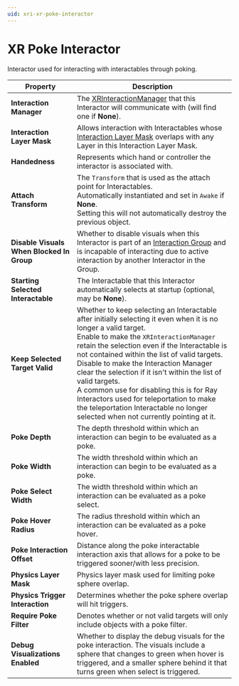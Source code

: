 ```yaml
---
uid: xri-xr-poke-interactor
---
```

# XR Poke Interactor

Interactor used for interacting with interactables through poking.

| **Property** | **Description** |
|---|---|
| **Interaction Manager** | The [XRInteractionManager](xr-interaction-manager.md) that this Interactor will communicate with (will find one if **None**). |
| **Interaction Layer Mask** | Allows interaction with Interactables whose [Interaction Layer Mask](interaction-layers.md) overlaps with any Layer in this Interaction Layer Mask. |
| **Handedness** | Represents which hand or controller the interactor is associated with. |
| **Attach Transform** | The `Transform` that is used as the attach point for Interactables.<br />Automatically instantiated and set in `Awake` if **None**.<br />Setting this will not automatically destroy the previous object. |
| **Disable Visuals When Blocked In Group** | Whether to disable visuals when this Interactor is part of an [Interaction Group](xr-interaction-group.md) and is incapable of interacting due to active interaction by another Interactor in the Group. |
| **Starting Selected Interactable** | The Interactable that this Interactor automatically selects at startup (optional, may be **None**). |
| **Keep Selected Target Valid** | Whether to keep selecting an Interactable after initially selecting it even when it is no longer a valid target.<br />Enable to make the `XRInteractionManager` retain the selection even if the Interactable is not contained within the list of valid targets. Disable to make the Interaction Manager clear the selection if it isn't within the list of valid targets.<br />A common use for disabling this is for Ray Interactors used for teleportation to make the teleportation Interactable no longer selected when not currently pointing at it. |
| **Poke Depth** | The depth threshold within which an interaction can begin to be evaluated as a poke. |
| **Poke Width** | The width threshold within which an interaction can begin to be evaluated as a poke. |
| **Poke Select Width** | The width threshold within which an interaction can be evaluated as a poke select. |
| **Poke Hover Radius** | The radius threshold within which an interaction can be evaluated as a poke hover. |
| **Poke Interaction Offset** | Distance along the poke interactable interaction axis that allows for a poke to be triggered sooner/with less precision. |
| **Physics Layer Mask** | Physics layer mask used for limiting poke sphere overlap. |
| **Physics Trigger Interaction** | Determines whether the poke sphere overlap will hit triggers. |
| **Require Poke Filter** | Denotes whether or not valid targets will only include objects with a poke filter. |
| **Debug Visualizations Enabled** | Whether to display the debug visuals for the poke interaction. The visuals include a sphere that changes to green when hover is triggered, and a smaller sphere behind it that turns green when select is triggered. |